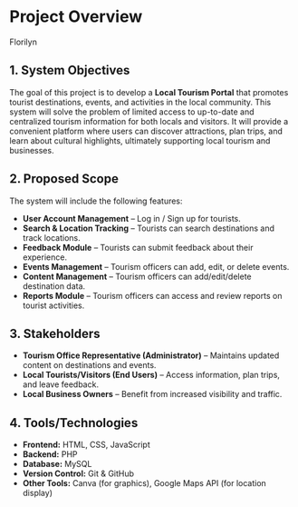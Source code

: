 # Project Overview  
Florilyn
## 1. System Objectives  
The goal of this project is to develop a **Local Tourism Portal** that promotes tourist destinations, events, and activities in the local community. This system will solve the problem of limited access to up-to-date and centralized tourism information for both locals and visitors. It will provide a convenient platform where users can discover attractions, plan trips, and learn about cultural highlights, ultimately supporting local tourism and businesses.  

## 2. Proposed Scope  
The system will include the following features:  
- **User Account Management** – Log in / Sign up for tourists.  
- **Search & Location Tracking** – Tourists can search destinations and track locations.  
- **Feedback Module** – Tourists can submit feedback about their experience.  
- **Events Management** – Tourism officers can add, edit, or delete events.  
- **Content Management** – Tourism officers can add/edit/delete destination data.  
- **Reports Module** – Tourism officers can access and review reports on tourist activities.

## 3. Stakeholders  
- **Tourism Office Representative (Administrator)** – Maintains updated content on destinations and events.  
- **Local Tourists/Visitors (End Users)** – Access information, plan trips, and leave feedback.  
- **Local Business Owners** – Benefit from increased visibility and traffic.  

## 4. Tools/Technologies  
- **Frontend:** HTML, CSS, JavaScript
- **Backend:** PHP   
- **Database:** MySQL 
- **Version Control:** Git & GitHub  
- **Other Tools:** Canva (for graphics), Google Maps API (for location display)  
